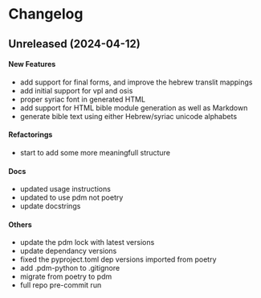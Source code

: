 # Changelog

## Unreleased (2024-04-12)

#### New Features

* add support for final forms, and improve the hebrew translit mappings
* add initial support for vpl and osis
* proper syriac font in generated HTML
* add support for HTML bible module generation as well as Markdown
* generate bible text using either Hebrew/syriac unicode alphabets
#### Refactorings

* start to add some more meaningfull structure
#### Docs

* updated usage instructions
* updated to use pdm not poetry
* update docstrings
#### Others

* update the pdm lock with latest versions
* update dependancy versions
* fixed the pyproject.toml dep versions imported from poetry
* add .pdm-python to .gitignore
* migrate from poetry to pdm
* full repo pre-commit run
